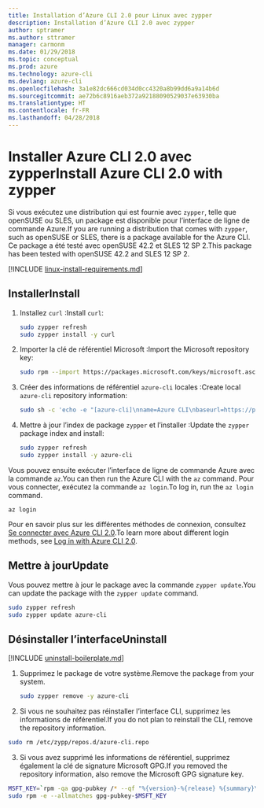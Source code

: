 ```yaml
---
title: Installation d’Azure CLI 2.0 pour Linux avec zypper
description: Installation d’Azure CLI 2.0 avec zypper
author: sptramer
ms.author: sttramer
manager: carmonm
ms.date: 01/29/2018
ms.topic: conceptual
ms.prod: azure
ms.technology: azure-cli
ms.devlang: azure-cli
ms.openlocfilehash: 3a1e82dc666cd034d0cc4320a8b99dd6a9a14b6d
ms.sourcegitcommit: ae72b6c8916aeb372a92188090529037e63930ba
ms.translationtype: HT
ms.contentlocale: fr-FR
ms.lasthandoff: 04/28/2018
---
```

# <a name="install-azure-cli-20-with-zypper"></a><span data-ttu-id="5312f-103">Installer Azure CLI 2.0 avec zypper</span><span class="sxs-lookup"><span data-stu-id="5312f-103">Install Azure CLI 2.0 with zypper</span></span>

<span data-ttu-id="5312f-104">Si vous exécutez une distribution qui est fournie avec `zypper`, telle que openSUSE ou SLES, un package est disponible pour l’interface de ligne de commande Azure.</span><span class="sxs-lookup"><span data-stu-id="5312f-104">If you are running a distribution that comes with `zypper`, such as openSUSE or SLES, there is a package available for the Azure CLI.</span></span> <span data-ttu-id="5312f-105">Ce package a été testé avec openSUSE 42.2 et SLES 12 SP 2.</span><span class="sxs-lookup"><span data-stu-id="5312f-105">This package has been tested with openSUSE 42.2 and SLES 12 SP 2.</span></span>

[!INCLUDE [linux-install-requirements.md](includes/linux-install-requirements.md)]

## <a name="install"></a><span data-ttu-id="5312f-106">Installer</span><span class="sxs-lookup"><span data-stu-id="5312f-106">Install</span></span>

1. <span data-ttu-id="5312f-107">Installez `curl` :</span><span class="sxs-lookup"><span data-stu-id="5312f-107">Install `curl`:</span></span>

   ```bash
   sudo zypper refresh
   sudo zypper install -y curl
   ```

2. <span data-ttu-id="5312f-108">Importer la clé de référentiel Microsoft :</span><span class="sxs-lookup"><span data-stu-id="5312f-108">Import the Microsoft repository key:</span></span>

   ```bash
   sudo rpm --import https://packages.microsoft.com/keys/microsoft.asc
   ```

3. <span data-ttu-id="5312f-109">Créer des informations de référentiel `azure-cli` locales :</span><span class="sxs-lookup"><span data-stu-id="5312f-109">Create local `azure-cli` repository information:</span></span>

   ```bash
   sudo sh -c 'echo -e "[azure-cli]\nname=Azure CLI\nbaseurl=https://packages.microsoft.com/yumrepos/azure-cli\nenabled=1\ntype=rpm-md\ngpgcheck=1\ngpgkey=https://packages.microsoft.com/keys/microsoft.asc" > /etc/zypp/repos.d/azure-cli.repo'
   ```

4. <span data-ttu-id="5312f-110">Mettre à jour l’index de package `zypper` et l’installer :</span><span class="sxs-lookup"><span data-stu-id="5312f-110">Update the `zypper` package index and install:</span></span>

   ```bash
   sudo zypper refresh
   sudo zypper install -y azure-cli
   ```

<span data-ttu-id="5312f-111">Vous pouvez ensuite exécuter l’interface de ligne de commande Azure avec la commande `az`.</span><span class="sxs-lookup"><span data-stu-id="5312f-111">You can then run the Azure CLI with the `az` command.</span></span> <span data-ttu-id="5312f-112">Pour vous connecter, exécutez la commande `az login`.</span><span class="sxs-lookup"><span data-stu-id="5312f-112">To log in, run the `az login` command.</span></span>

```azurecli
az login
```

<span data-ttu-id="5312f-113">Pour en savoir plus sur les différentes méthodes de connexion, consultez [Se connecter avec Azure CLI 2.0](authenticate-azure-cli.md).</span><span class="sxs-lookup"><span data-stu-id="5312f-113">To learn more about different login methods, see [Log in with Azure CLI 2.0](authenticate-azure-cli.md).</span></span>

## <a name="update"></a><span data-ttu-id="5312f-114">Mettre à jour</span><span class="sxs-lookup"><span data-stu-id="5312f-114">Update</span></span>

<span data-ttu-id="5312f-115">Vous pouvez mettre à jour le package avec la commande `zypper update`.</span><span class="sxs-lookup"><span data-stu-id="5312f-115">You can update the package with the `zypper update` command.</span></span>

```bash
sudo zypper refresh
sudo zypper update azure-cli
```

## <a name="uninstall"></a><span data-ttu-id="5312f-116">Désinstaller l’interface</span><span class="sxs-lookup"><span data-stu-id="5312f-116">Uninstall</span></span>

[!INCLUDE [uninstall-boilerplate.md](includes/uninstall-boilerplate.md)]

1. <span data-ttu-id="5312f-117">Supprimez le package de votre système.</span><span class="sxs-lookup"><span data-stu-id="5312f-117">Remove the package from your system.</span></span>

    ```bash
    sudo zypper remove -y azure-cli
    ```

2. <span data-ttu-id="5312f-118">Si vous ne souhaitez pas réinstaller l’interface CLI, supprimez les informations de référentiel.</span><span class="sxs-lookup"><span data-stu-id="5312f-118">If you do not plan to reinstall the CLI, remove the repository information.</span></span>

  ```bash
  sudo rm /etc/zypp/repos.d/azure-cli.repo
  ```

3. <span data-ttu-id="5312f-119">Si vous avez supprimé les informations de référentiel, supprimez également la clé de signature Microsoft GPG.</span><span class="sxs-lookup"><span data-stu-id="5312f-119">If you removed the repository information, also remove the Microsoft GPG signature key.</span></span>

  ```bash
  MSFT_KEY=`rpm -qa gpg-pubkey /* --qf "%{version}-%{release} %{summary}\n" | grep Microsoft | awk '{print $1}'`
  sudo rpm -e --allmatches gpg-pubkey-$MSFT_KEY
  ```

